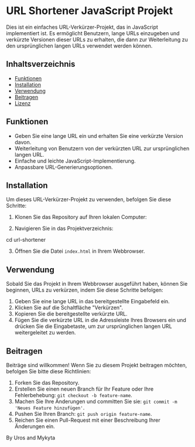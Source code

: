 # URL Shortener JavaScript Projekt

Dies ist ein einfaches URL-Verkürzer-Projekt, das in JavaScript implementiert ist. Es ermöglicht Benutzern, lange URLs einzugeben und verkürzte Versionen dieser URLs zu erhalten, die dann zur Weiterleitung zu den ursprünglichen langen URLs verwendet werden können.

## Inhaltsverzeichnis

- [Funktionen](#funktionen)
- [Installation](#installation)
- [Verwendung](#verwendung)
- [Beitragen](#beitragen)
- [Lizenz](#lizenz)

## Funktionen

- Geben Sie eine lange URL ein und erhalten Sie eine verkürzte Version davon.
- Weiterleitung von Benutzern von der verkürzten URL zur ursprünglichen langen URL.
- Einfache und leichte JavaScript-Implementierung.
- Anpassbare URL-Generierungsoptionen.

## Installation

Um dieses URL-Verkürzer-Projekt zu verwenden, befolgen Sie diese Schritte:

1. Klonen Sie das Repository auf Ihren lokalen Computer:


2. Navigieren Sie in das Projektverzeichnis:

cd url-shortener


3. Öffnen Sie die Datei `index.html` in Ihrem Webbrowser.

## Verwendung

Sobald Sie das Projekt in Ihrem Webbrowser ausgeführt haben, können Sie beginnen, URLs zu verkürzen, indem Sie diese Schritte befolgen:

1. Geben Sie eine lange URL in das bereitgestellte Eingabefeld ein.
2. Klicken Sie auf die Schaltfläche "Verkürzen".
3. Kopieren Sie die bereitgestellte verkürzte URL.
4. Fügen Sie die verkürzte URL in die Adressleiste Ihres Browsers ein und drücken Sie die Eingabetaste, um zur ursprünglichen langen URL weitergeleitet zu werden.

## Beitragen

Beiträge sind willkommen! Wenn Sie zu diesem Projekt beitragen möchten, befolgen Sie bitte diese Richtlinien:

1. Forken Sie das Repository.
2. Erstellen Sie einen neuen Branch für Ihr Feature oder Ihre Fehlerbehebung: `git checkout -b feature-name`.
3. Machen Sie Ihre Änderungen und committen Sie sie: `git commit -m 'Neues Feature hinzufügen'`.
4. Pushen Sie Ihren Branch: `git push origin feature-name`.
5. Reichen Sie einen Pull-Request mit einer Beschreibung Ihrer Änderungen ein.

By Uros and Mykyta
